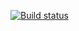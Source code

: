 [![Build status](https://ci.appveyor.com/api/projects/status/kcx7ei62as1xtdny?svg=true)](https://ci.appveyor.com/project/NikitkaGordeev/deadline)
